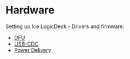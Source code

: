 # Hardware
Setting up Ice LogicDeck - Drivers and firmware:
- [DFU](./dfu_util.md)
- [USB-CDC](./usbcdc.md)
- [Power Delivery](./usbpd.md)